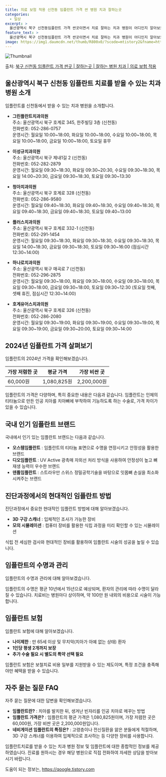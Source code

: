 ```yaml
---
title: 의료 보험 적용 신천동 임플란트 가격 싼 병원 치과 잘하는곳
categories:
  - 일상
excerpt: >
  울산광역시 북구 신천동임플란트 가격 싼곳이면서 치료 잘하는 치과 병원이 어디인지 알아보도록 하겠습니다. 울산광역시 북구 신천동에 위치한 그린플란트치과의원 이성규치과의원 청아치과의원 플러스치과의원 하나로치과의원 호계유어스치과의원 순서대로 안내 드리며, 임플란트 치료시 신경써야 할 부분 또한 같이 공유 드리겠습니다.2024년 임플란트 가격 살펴보기 👈 클릭임플란트 평균 가격그린플란트치과의원표 내에 있는 전화 번호를 클릭 하시면 그린플란트치과의원로 바로 전화 연결 됩니다.분류주소전화번호치과의원울산광역시 북구 호계로 345, 한주빌딩 3층 (신천동)📞052-286-0757로 전화하기그린플란트치과의원 위치 확인하기 👈 클릭요일운영시간월요일10:00~18:00화요일10:00~18:00..
feature_text: >
  울산광역시 북구 신천동임플란트 가격 싼곳이면서 치료 잘하는 치과 병원이 어디인지 알아보도록 하겠습니다. 울산광역시 북구 신천동에 위치한 그린플란트치과의원 이성규치과의원 청아치과의원 플러스치과의원 하나로치과의원 호계유어스치과의원 순서대로 안내 드리며, 임플란트 치료시 신경써야 할 부분 또한 같이 공유 드리겠습니다.2024년 임플란트 가격 살펴보기 👈 클릭임플란트 평균 가격그린플란트치과의원표 내에 있는 전화 번호를 클릭 하시면 그린플란트치과의원로 바로 전화 연결 됩니다.분류주소전화번호치과의원울산광역시 북구 호계로 345, 한주빌딩 3층 (신천동)📞052-286-0757로 전화하기그린플란트치과의원 위치 확인하기 👈 클릭요일운영시간월요일10:00~18:00화요일10:00~18:00..
image: https://img1.daumcdn.net/thumb/R800x0/?scode=mtistory2&fname=https%3A%2F%2Fblog.kakaocdn.net%2Fdn%2FBqlV2%2FbtsGYlXniNy%2FZm6Ou29JYTcPL0ltS01fR1%2Fimg.webp
---
```


![Thumbnail](https://img1.daumcdn.net/thumb/R800x0/?scode=mtistory2&fname=https%3A%2F%2Fblog.kakaocdn.net%2Fdn%2FBqlV2%2FbtsGYlXniNy%2FZm6Ou29JYTcPL0ltS01fR1%2Fimg.webp)

<p>출처: <a href="https://qoogle.tistory.com/6899" rel="dofollow">북구 신천동 임플란트 가격 싼곳 | 잘하는곳 | 잘하는 병원 치과 | 의료 보험 적용</a> </p>

## 울산광역시 북구 신천동 임플란트 치료를 받을 수 있는 치과 병원 소개

임플란트를 신천동에서 받을 수 있는 치과 병원을 소개합니다.

  * **그린플란트치과의원**  
주소: 울산광역시 북구 호계로 345, 한주빌딩 3층 (신천동)  
전화번호: 052-286-0757  
운영시간: 월요일 10:00~18:00, 화요일 10:00~18:00, 수요일 10:00~18:00, 목요일 10:00~18:00, 금요일
10:00~18:00, 토요일 휴무

  * **이성규치과의원**  
주소: 울산광역시 북구 제내1길 2 (신천동)  
전화번호: 052-282-2879  
운영시간: 월요일 09:30~18:30, 화요일 09:30~20:30, 수요일 09:30~18:30, 목요일 14:00~20:30, 금요일
09:30~18:30, 토요일 09:30~13:30

  * **청아치과의원**  
주소: 울산광역시 북구 호계로 328 (신천동)  
전화번호: 052-286-9580  
운영시간: 월요일 09:40~18:30, 화요일 09:40~18:30, 수요일 09:40~18:30, 목요일 09:40~18:30, 금요일
09:40~18:30, 토요일 09:40~13:00

  * **플러스치과의원**  
주소: 울산광역시 북구 호계로 332-1 (신천동)  
전화번호: 052-291-1454  
운영시간: 월요일 09:30~18:30, 화요일 09:30~18:30, 수요일 09:30~18:30, 목요일 14:00~18:30, 금요일
09:30~18:30, 토요일 09:30~16:00 (점심시간 12:30~14:00)

  * **하나로치과의원**  
주소: 울산광역시 북구 매곡로 7 (신천동)  
전화번호: 052-296-2875  
운영시간: 월요일 09:30~18:00, 화요일 09:30~18:00, 수요일 09:30~18:00, 목요일 09:30~18:00, 금요일
09:30~18:00, 토요일 09:30~12:30 (토요일 첫째, 셋째 휴진, 점심시간 12:30~14:00)

  * **호계유어스치과의원**  
주소: 울산광역시 북구 호계로 326 (신천동)  
전화번호: 052-286-2080  
운영시간: 월요일 09:30~19:00, 화요일 09:30~19:00, 수요일 09:30~19:00, 목요일 09:30~19:00, 금요일
09:30~20:00, 토요일 09:30~14:00

## 2024년 임플란트 가격 살펴보기

임플란트의 2024년 가격을 확인해보겠습니다.

**가장 저렴한 곳** | **평균 가격** | **가장 비싼 곳**  
---|---|---  
60,000원 | 1,080,825원 | 2,200,000원  
  
임플란트의 가격은 다양하며, 특히 중요한 내용은 다음과 같습니다. 임플란트는 인체의 티타늄으로 만든 인공 치아를 치아뼈에 부착하여 기능하도록
하는 수술로, 가격 차이가 있을 수 있습니다.

## 국내 인기 임플란트 브랜드

국내에서 인기 있는 임플란트 브랜드는 다음과 같습니다.

  * **오스템임플란트** : 임플란트의 티타늄 표면으로 수명을 연장시키고 안정성을 활용한 브랜드
  * **디오임플란트** : UV Active 광촉매 자외선 처리 방식을 사용하여 안정성이 높고 뼈 재생 능력이 우수한 브랜드
  * **덴튬임플란트** : 스트라우만 스위스 정밀공학기술을 바탕으로 잇몸뼈 손실을 최소화시켜주는 브랜드

## 진단과정에서의 현대적인 임플란트 방법

진단과정에서 중요한 현대적인 임플란트 방법에 대해 알아보겠습니다.

  * **3D 구강 스캐너** : 입체적인 조사가 가능한 장비
  * **모의 시뮬레이션** : 컴퓨터 장비를 활용한 식립 과정을 미리 확인할 수 있는 시뮬레이션

식립 전 세심한 검사와 현대적인 장비를 활용하여 임플란트 시술의 성공을 높일 수 있습니다.

## 임플란트의 수명과 관리

임플란트의 수명과 관리에 대해 알아보겠습니다.

임플란트의 수명은 평균 10년에서 15년으로 예상되며, 환자의 관리에 따라 수명이 달라질 수 있습니다. 치료비는 병원마다 상이하며, 약
100만 원 내외의 비용으로 시술이 가능합니다.

## 임플란트 보험

임플란트 보험에 대해 알아보겠습니다.

  * **나이제한** : 만 65세 이상 및 무치악(치아가 아예 없는 상태) 환자
  * **1인당 평생 2개까지 보장**
  * **추가 수술 필요 시 별도의 특약 선택 필요**

임플란트 보험은 보철치료 비용 일부를 지원받을 수 있는 제도이며, 특정 조건을 충족해야만 혜택을 받을 수 있습니다.

## 자주 묻는 질문 FAQ

자주 묻는 질문에 대한 답변을 확인해보겠습니다.

  * **임플란트란?** : 치아를 발치한 뒤, 생겨난 빈자리를 인공 치아로 메꾸는 방법
  * **임플란트 가격은?** : 임플란트의 평균 가격은 1,080,825원이며, 가장 저렴한 곳은 60,000원, 가장 비싼 곳은 2,200,000원입니다.
  * **네비게이션 임플란트의 특징은?** : 고령층이나 전신질환을 앓은 분들에게 적절하며, 3D 구강 스캐너를 이용하여 입체적으로 조사하는 등 다양한 장비를 사용합니다.

임플란트치료를 받을 수 있는 치과 병원 정보 및 임플란트에 대한 종합적인 정보를 제공하였습니다. 진료를 원하시는 경우 해당 병원으로 직접
전화하여 자세한 상담을 받아보시기 바랍니다.

 

도움이 되는 정보는, <a href="https://qoogle.tistory.com" rel="dofollow">https://qoogle.tistory.com</a>


